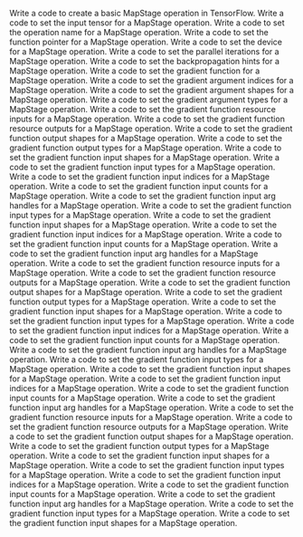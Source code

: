 Write a code to create a basic MapStage operation in TensorFlow.
Write a code to set the input tensor for a MapStage operation.
Write a code to set the operation name for a MapStage operation.
Write a code to set the function pointer for a MapStage operation.
Write a code to set the device for a MapStage operation.
Write a code to set the parallel iterations for a MapStage operation.
Write a code to set the backpropagation hints for a MapStage operation.
Write a code to set the gradient function for a MapStage operation.
Write a code to set the gradient argument indices for a MapStage operation.
Write a code to set the gradient argument shapes for a MapStage operation.
Write a code to set the gradient argument types for a MapStage operation.
Write a code to set the gradient function resource inputs for a MapStage operation.
Write a code to set the gradient function resource outputs for a MapStage operation.
Write a code to set the gradient function output shapes for a MapStage operation.
Write a code to set the gradient function output types for a MapStage operation.
Write a code to set the gradient function input shapes for a MapStage operation.
Write a code to set the gradient function input types for a MapStage operation.
Write a code to set the gradient function input indices for a MapStage operation.
Write a code to set the gradient function input counts for a MapStage operation.
Write a code to set the gradient function input arg handles for a MapStage operation.
Write a code to set the gradient function input types for a MapStage operation.
Write a code to set the gradient function input shapes for a MapStage operation.
Write a code to set the gradient function input indices for a MapStage operation.
Write a code to set the gradient function input counts for a MapStage operation.
Write a code to set the gradient function input arg handles for a MapStage operation.
Write a code to set the gradient function resource inputs for a MapStage operation.
Write a code to set the gradient function resource outputs for a MapStage operation.
Write a code to set the gradient function output shapes for a MapStage operation.
Write a code to set the gradient function output types for a MapStage operation.
Write a code to set the gradient function input shapes for a MapStage operation.
Write a code to set the gradient function input types for a MapStage operation.
Write a code to set the gradient function input indices for a MapStage operation.
Write a code to set the gradient function input counts for a MapStage operation.
Write a code to set the gradient function input arg handles for a MapStage operation.
Write a code to set the gradient function input types for a MapStage operation.
Write a code to set the gradient function input shapes for a MapStage operation.
Write a code to set the gradient function input indices for a MapStage operation.
Write a code to set the gradient function input counts for a MapStage operation.
Write a code to set the gradient function input arg handles for a MapStage operation.
Write a code to set the gradient function resource inputs for a MapStage operation.
Write a code to set the gradient function resource outputs for a MapStage operation.
Write a code to set the gradient function output shapes for a MapStage operation.
Write a code to set the gradient function output types for a MapStage operation.
Write a code to set the gradient function input shapes for a MapStage operation.
Write a code to set the gradient function input types for a MapStage operation.
Write a code to set the gradient function input indices for a MapStage operation.
Write a code to set the gradient function input counts for a MapStage operation.
Write a code to set the gradient function input arg handles for a MapStage operation.
Write a code to set the gradient function input types for a MapStage operation.
Write a code to set the gradient function input shapes for a MapStage operation.